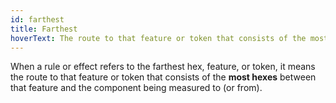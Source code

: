```yaml
---
id: farthest
title: Farthest
hoverText: The route to that feature or token that consists of the most hexes between that feature and the component being measured to (or from).
---
```


When a rule or effect refers to the farthest hex, feature, or token, it means the route to that feature or token that consists of the **most hexes** between that feature and the component being measured to (or from).
